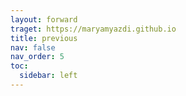 ```yaml
---
layout: forward
traget: https://maryamyazdi.github.io
title: previous
nav: false
nav_order: 5
toc:
  sidebar: left
---
```

